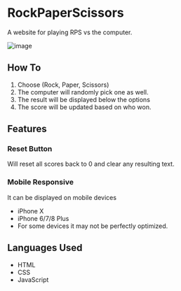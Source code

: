 # RockPaperScissors
A website for playing RPS vs the computer.

![image](https://user-images.githubusercontent.com/60195435/143953902-9919685b-903a-48c0-9086-95e1e771a710.png)

## How To
1. Choose (Rock, Paper, Scissors)
2. The computer will randomly pick one as well.
3. The result will be displayed below the options
4. The score will be updated based on who won.

## Features
### Reset Button
Will reset all scores back to 0 and clear any resulting text.

### Mobile Responsive
It can be displayed on mobile devices
- iPhone X
- iPhone 6/7/8 Plus
- For some devices it may not be perfectly optimized.

## Languages Used
- HTML
- CSS
- JavaScript

